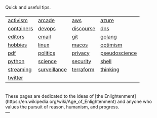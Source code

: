 Quick and useful tips.

<html lang="en">
<head>
  <meta charset="UTF-8">
  <meta name="viewport" content="width=device-width, initial-scale=1.0">
  <link rel="stylesheet" href="styles.css">
</head>

<body>
<h4>
<table>

<tr>
<td> <a href="activism/">activism</a> </td>
<td> <a href="arcade/">arcade</a> </td>
<td> <a href="aws/">aws</a> </td>
<td> <a href="azure/">azure</a> </td>
</tr>

<tr>
<td> <a href="containers">containers</a> </td>
<td> <a href="devops">devops</a> </td>
<td> <a href="discourse/">discourse</a> </td>
<td> <a href="dns">dns</a> </td>
</tr>

<tr>
<td> <a href="editors/">editors</a> </td>
<td> <a href="email">email</a> </td>
<td> <a href="git">git</a> </td>
<td> <a href="golang">golang</a> </td>
</tr>

<tr>
<td> <a href="hobbies/">hobbies</a> </td>
<td> <a href="linux/">linux</a> </td>
<td> <a href="macos/">macos</a> </td>
<td> <a href="optimism/">optimism</a> </td>
</tr>

<tr>
<td> <a href="pdf/">pdf</a> </td>
<td> <a href="politics/">politics</a> </td>
<td> <a href="privacy/">privacy</a> </td>
<td> <a href="pseudoscience/">pseudoscience</a> </td>
</tr>

<tr>
<td> <a href="python/">python</a> </td>
<td> <a href="science/">science</a> </td>
<td> <a href="security/">security</a> </td>
<td> <a href="shell/">shell</a> </td>
</tr>

<tr>
<td> <a href="streaming/">streaming</a> </td>
<td> <a href="surveillance/">surveillance</a> </td>
<td> <a href="terraform/">terraform</a> </td>
<td> <a href="thinking/">thinking</a> </td>
</tr>

<tr>
<td> <a href="twitter/">twitter</a> </td>
</tr>

</table>
</h4>
</body>

</html>

<br>
These pages are dedicated to the ideas of [the Enlightenment](https://en.wikipedia.org/wiki/Age_of_Enlightenment) 
and anyone who values the pursuit of reason, humanism, and progress.<br>
&mdash; <taco-crowd-crib@duck.com><br>


